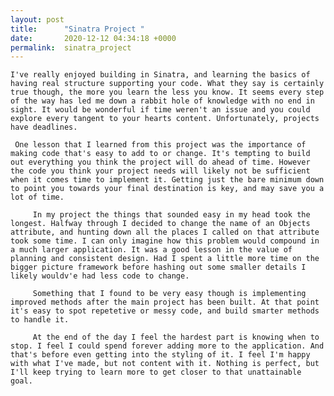 ```yaml
---
layout: post
title:      "Sinatra Project "
date:       2020-12-12 04:34:18 +0000
permalink:  sinatra_project
---
```




    I've really enjoyed building in Sinatra, and learning the basics of having real structure supporting your code. What they say is certainly true though, the more you learn the less you know. It seems every step of the way has led me down a rabbit hole of knowledge with no end in sight. It would be wonderful if time weren't an issue and you could explore every tangent to your hearts content. Unfortunately, projects have deadlines.
 
     One lesson that I learned from this project was the importance of making code that's easy to add to or change. It's tempting to build out everything you think the project will do ahead of time. However the code you think your project needs will likely not be sufficient when it comes time to implement it. Getting just the bare minimum down to point you towards your final destination is key, and may save you a lot of time. 
		 
		 In my project the things that sounded easy in my head took the longest. Halfway through I decided to change the name of an Objects attribute, and hunting down all the places I called on that attribute took some time. I can only imagine how this problem would compound in a much larger application. It was a good lesson in the value of planning and consistent design. Had I spent a little more time on the bigger picture framework before hashing out some smaller details I likely wouldv'e had less code to change.
		 
		 Something that I found to be very easy though is implementing improved methods after the main project has been built. At that point it's easy to spot repetetive or messy code, and build smarter methods to handle it. 
		 
		 At the end of the day I feel the hardest part is knowing when to stop. I feel I could spend forever adding more to the application. And that's before even getting into the styling of it. I feel I'm happy with what I've made, but not content with it. Nothing is perfect, but I'll keep trying to learn more to get closer to that unattainable goal.
		 
		 
